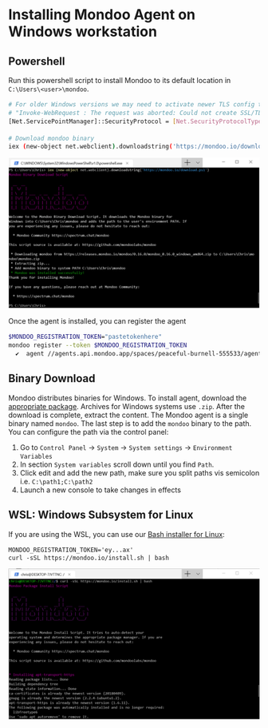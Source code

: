 # Installing Mondoo Agent on Windows workstation

## Powershell

Run this powershell script to install Mondoo to its default location in `C:\Users\<user>\mondoo`.

```bash
# For older Windows versions we may need to activate newer TLS config to prevent
# "Invoke-WebRequest : The request was aborted: Could not create SSL/TLS secure channel."
[Net.ServicePointManager]::SecurityProtocol = [Net.SecurityProtocolType]::Tls12

# Download mondoo binary
iex (new-object net.webclient).downloadstring('https://mondoo.io/download.ps1')
```

![Install Mondoo on Windows](../assets/windows_mondoo_install.png)

Once the agent is installed, you can register the agent
```bash
$MONDOO_REGISTRATION_TOKEN="pastetokenhere"
mondoo register --token $MONDOO_REGISTRATION_TOKEN
  ✔  agent //agents.api.mondoo.app/spaces/peaceful-burnell-555533/agents/1ON7UPoNpkKxkMncKTFUcwZLVrt registered successfully
```

## Binary Download

Mondoo distributes binaries for Windows. To install agent, download the [appropriate package](https://releases.mondoo.io/mondoo/). Archives for Windows systems use `.zip`. After the download is complete, extract the content. The Mondoo agent is a single binary named `mondoo`. The last step is to add the `mondoo` binary to the path. You can configure the path via the control panel:

1. Go to `Control Panel` -> `System` -> `System settings` -> `Environment Variables`
2. In section `System variables` scroll down until you find `Path`.
3. Click edit and add the new path, make sure you split paths vis semicolon i.e. `C:\path1;C:\path2`
5. Launch a new console to take changes in effects


## WSL: Windows Subsystem for Linux

If you are using the WSL, you can use our [Bash installer for Linux](./bash):

```
MONDOO_REGISTRATION_TOKEN='ey...ax'
curl -sSL https://mondoo.io/install.sh | bash
```


![Install Mondoo on Windows Subsystem for Linux (WSL)](../assets/windows_wsl_mondoo_install.png)